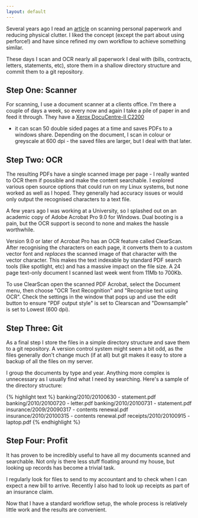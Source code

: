 ```yaml
---
layout: default
---
```

Several years ago I read an
[article](http://onlamp.com/pub/a/onlamp/2006/11/02/personal_document_management.html)
on scanning personal paperwork and reducing physical clutter. I liked the
concept (except the part about using perforce!) and have since refined my own
workflow to achieve something similar.

These days I scan and OCR nearly all paperwork I deal with (bills, contracts,
letters, statements, etc), store them in a shallow directory structure and
commit them to a git repository.

## Step One: Scanner

For scanning, I use a document scanner at a clients office. I'm there a couple
of days a week, so every now and again I take a pile of paper in and feed it
through. They have a [Xerox DocuCentre-II
C2200](http://www.support.xerox.com/SRVS/CGI-BIN/WEBCGI.EXE?New,Kb=x_WC7245_en,Company={683D76C8-B5C5-416E-9754-DD015FDB4F2E},ts=x_main_en,ques=ref%28Country%29:str%28AUS%29,ques=ref%28Prod_WC7228_WC7235_WC7245%29:str%28DC_C2200_C3300%29,question=ref%28ProdFamily%29:str%28Prod_WC7228_WC7235_WC7245%29,varset=Xcntry:AUS,varset=Xlang:en_AU,varset=prodID:DC_C2200_C3300,varset=prodName:DocuCentre-II%20C2200/C3300)
- it can scan 50 double sided pages at a time and saves PDFs to a windows
share. Depending on the document, I scan in colour or greyscale at 600 dpi -
the saved files are larger, but I deal with that later.

## Step Two: OCR

The resulting PDFs have a single scanned image per page - I really wanted to
OCR them if possible and make the content searchable. I explored various open
source options that could run on my Linux systems, but none worked as well as I
hoped. They generally had accuracy issues or would only output the recognised
characters to a text file.

A few years ago I was working at a University, so I splashed out on an academic
copy of Adobe Acrobat Pro 9.0 for Windows. Dual booting is a pain, but the OCR
support is second to none and makes the hassle worthwhile.

Version 9.0 or later of Acrobat Pro has an OCR feature called ClearScan.  After
recognising the characters on each page, it converts them to a custom vector
font and *replaces* the scanned image of that character with the vector
character. This makes the text indexable by standard PDF search tools (like
spotlight, etc) and has a massive impact on the file size. A 24 page text-only
document I scanned last week went from 11Mb to 700Kb.

To use ClearScan open the scanned PDF Acrobat, select the Document menu, then
choose "OCR Text Recognition" and "Recognise text using OCR". Check the
settings in the window that pops up and use the edit button to ensure "PDF
output style" is set to Clearscan and "Downsample" is set to Lowest (600 dpi).

## Step Three: Git

As a final step I store the files in a simple directory structure and save them
to a git repository. A version control system might seem a bit odd, as the
files generally don't change much (if at all) but git makes it easy to store a
backup of all the files on my server.

I group the documents by type and year. Anything more complex is unnecessary as
I usually find what I need by searching. Here's a sample of the directory
structure:

{% highlight text %}
    banking/2010/20100630 - statement.pdf
    banking/2010/20100720 - letter.pdf
    banking/2010/20100731 - statement.pdf
    insurance/2009/20090317 - contents renewal.pdf
    insurance/2010/20100315 - contents renewal.pdf
    receipts/2010/20100915 - laptop.pdf
{% endhighlight %}

## Step Four: Profit

It has proven to be incredibly useful to have all my documents scanned and
searchable. Not only is there less stuff floating around my house, but looking
up records has become a trivial task.

I regularly look for files to send to my accountant and to check when I can
expect a new bill to arrive. Recently I also had to look up receipts as part of
an insurance claim.

Now that I have a standard workflow setup, the whole process is relatively
little work and the results are convenient.
